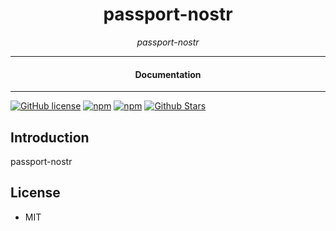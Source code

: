 

<div align="center">  
  <h1>passport-nostr</h1>
</div>

<div align="center">  
<i>passport-nostr</i>
</div>

---

<div align="center">
<h4>Documentation</h4>
</div>

---

[![GitHub license](https://img.shields.io/badge/license-MIT-blue.svg)](https://github.com/nosdav/passport-nostr/blob/gh-pages/LICENSE)
[![npm](https://img.shields.io/npm/v/passport-nostr)](https://npmjs.com/package/passport-nostr)
[![npm](https://img.shields.io/npm/dw/passport-nostr.svg)](https://npmjs.com/package/passport-nostr)
[![Github Stars](https://img.shields.io/github/stars/nosdav/passport-nostr.svg)](https://github.com/nosdav/passport-nostr/)

## Introduction

passport-nostr

## License

- MIT
